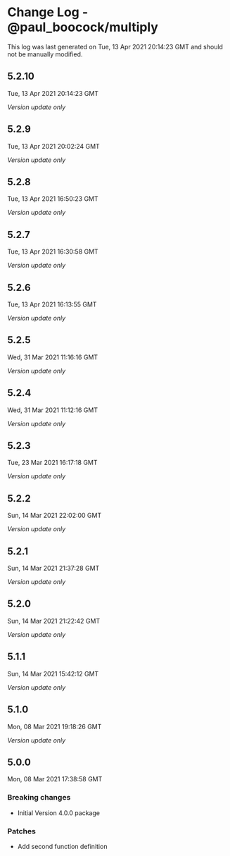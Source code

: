 # Change Log - @paul_boocock/multiply

This log was last generated on Tue, 13 Apr 2021 20:14:23 GMT and should not be manually modified.

## 5.2.10
Tue, 13 Apr 2021 20:14:23 GMT

_Version update only_

## 5.2.9
Tue, 13 Apr 2021 20:02:24 GMT

_Version update only_

## 5.2.8
Tue, 13 Apr 2021 16:50:23 GMT

_Version update only_

## 5.2.7
Tue, 13 Apr 2021 16:30:58 GMT

_Version update only_

## 5.2.6
Tue, 13 Apr 2021 16:13:55 GMT

_Version update only_

## 5.2.5
Wed, 31 Mar 2021 11:16:16 GMT

_Version update only_

## 5.2.4
Wed, 31 Mar 2021 11:12:16 GMT

_Version update only_

## 5.2.3
Tue, 23 Mar 2021 16:17:18 GMT

_Version update only_

## 5.2.2
Sun, 14 Mar 2021 22:02:00 GMT

_Version update only_

## 5.2.1
Sun, 14 Mar 2021 21:37:28 GMT

_Version update only_

## 5.2.0
Sun, 14 Mar 2021 21:22:42 GMT

_Version update only_

## 5.1.1
Sun, 14 Mar 2021 15:42:12 GMT

_Version update only_

## 5.1.0
Mon, 08 Mar 2021 19:18:26 GMT

_Version update only_

## 5.0.0
Mon, 08 Mar 2021 17:38:58 GMT

### Breaking changes

- Initial Version 4.0.0 package

### Patches

- Add second function definition

